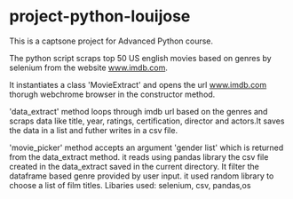 # project-python-louijose
This is a captsone project for Advanced Python course.

The python script scraps top 50 US english movies based on genres by selenium from the website www.imdb.com.

It instantiates a class 'MovieExtract' and opens the url www.imdb.com thorugh webchrome browser in the constructor method.

'data_extract' method loops through imdb url based on the genres and scraps data like title, year, ratings, certification, director and actors.It saves the data in a list and futher writes in a csv file.

'movie_picker' method accepts an argument 'gender list' which is returned from the data_extract method. it reads using pandas library the csv file created in the data_extract saved in the current directory. It filter the dataframe based genre provided by user input. it used random library to choose a list of film titles.
Libaries used: selenium, csv, pandas,os
